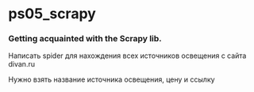 # ps05_scrapy
### Getting acquainted with the Scrapy lib.

Написать spider для нахождения всех источников освещения с сайта divan.ru

Нужно взять название источника освещения, цену и ссылку
